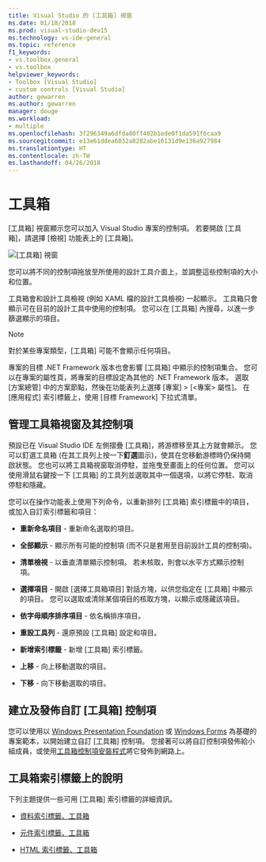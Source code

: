 ```yaml
---
title: Visual Studio 的 [工具箱] 視窗
ms.date: 01/18/2018
ms.prod: visual-studio-dev15
ms.technology: vs-ide-general
ms.topic: reference
f1_keywords:
- vs.toolbox.general
- vs.toolbox
helpviewer_keywords:
- Toolbox [Visual Studio]
- custom controls [Visual Studio]
author: gewarren
ms.author: gewarren
manager: douge
ms.workload:
- multiple
ms.openlocfilehash: 3f296349a6dfda80ff402b1ede0f1da591f6caa9
ms.sourcegitcommit: e13e61ddea6032a8282abe16131d9e136a927984
ms.translationtype: HT
ms.contentlocale: zh-TW
ms.lasthandoff: 04/26/2018
---
```

# <a name="toolbox"></a>工具箱

[工具箱] 視窗顯示您可以加入 Visual Studio 專案的控制項。 若要開啟 [工具箱]，請選擇 [檢視] 功能表上的 [工具箱]。

![[工具箱] 視窗](media/toolbox.png)

您可以將不同的控制項拖放至所使用的設計工具介面上，並調整這些控制項的大小和位置。

工具箱會和設計工具檢視 (例如 XAML 檔的設計工具檢視) 一起顯示。 工具箱只會顯示可在目前的設計工具中使用的控制項。 您可以在 [工具箱] 內搜尋，以進一步篩選顯示的項目。

> [!NOTE]
> 對於某些專案類型，[工具箱] 可能不會顯示任何項目。

專案的目標 .NET Framework 版本也會影響 [工具箱] 中顯示的控制項集合。 您可以在專案的屬性頁，將專案的目標設定為其他的 .NET Framework 版本。 選取 [方案總管] 中的方案節點，然後在功能表列上選擇 [專案] > [\<專案\> 屬性]。 在 [應用程式] 索引標籤上，使用 [目標 Framework] 下拉式清單。

## <a name="managing-the-toolbox-window-and-its-controls"></a>管理工具箱視窗及其控制項

預設已在 Visual Studio IDE 左側摺疊 [工具箱]，將游標移至其上方就會顯示。 您可以釘選工具箱 (在其工具列上按一下**釘選**圖示)，使其在您移動游標時仍保持開啟狀態。 您也可以將工具箱視窗取消停駐，並拖曳至畫面上的任何位置。 您可以使用滑鼠右鍵按一下 [工具箱] 的工具列並選取其中一個選項，以將它停駐、取消停駐和隱藏。

您可以在操作功能表上使用下列命令，以重新排列 [工具箱] 索引標籤中的項目，或加入自訂索引標籤和項目：

- **重新命名項目** - 重新命名選取的項目。

- **全部顯示** - 顯示所有可能的控制項 (而不只是套用至目前設計工具的控制項)。

- **清單檢視** - 以垂直清單顯示控制項。 若未核取，則會以水平方式顯示控制項。

- **選擇項目** - 開啟 [選擇工具箱項目] 對話方塊，以供您指定在 [工具箱] 中顯示的項目。 您可以選取或清除某個項目的核取方塊，以顯示或隱藏該項目。

- **依字母順序排序項目** - 依名稱排序項目。

- **重設工具列** - 還原預設 [工具箱] 設定和項目。

- **新增索引標籤** - 新增 [工具箱] 索引標籤。

- **上移** - 向上移動選取的項目。

- **下移** - 向下移動選取的項目。

## <a name="creating-and-distributing-custom-toolbox-controls"></a>建立及發佈自訂 [工具箱] 控制項

您可以使用以 [Windows Presentation Foundation](../../extensibility/creating-a-wpf-toolbox-control.md) 或 [Windows Forms](../../extensibility/creating-a-windows-forms-toolbox-control.md) 為基礎的專案範本，以開始建立自訂 [工具箱] 控制項。 您接著可以將自訂控制項發佈給小組成員，或使用[工具箱控制項安裝程式](http://download.microsoft.com/download/8/3/6/836657BD-9CCB-4ED4-B9D2-FB769473B284/TCI_whitepaper.docx)將它發佈到網路上。

## <a name="help-on-toolbox-tabs"></a>工具箱索引標籤上的說明

下列主題提供一些可用 [工具箱] 索引標籤的詳細資訊。

- [資料索引標籤、工具箱](../../ide/reference/toolbox-data-tab.md)

- [元件索引標籤、工具箱](../../ide/reference/toolbox-components-tab.md)

- [HTML 索引標籤、工具箱](../../ide/reference/toolbox-html-tab.md)
